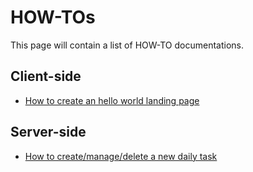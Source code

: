 # HOW-TOs

This page will contain a list of HOW-TO documentations.

## Client-side

* [How to create an hello world landing page](client/create_landing_page.md)

## Server-side

* [How to create/manage/delete a new daily task](server/create_daily_tasks.md)